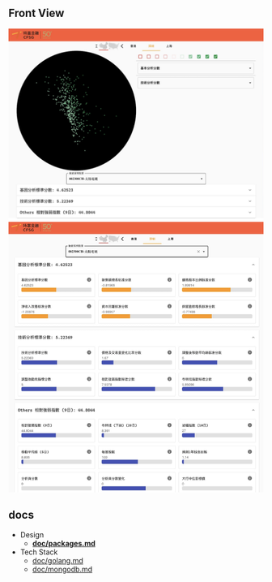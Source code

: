 ## Front View
![graph](doc/graph.png)
![index](doc/index.png)


## docs
* Design
    * **[doc/packages.md](doc/packages.md)**
* Tech Stack
    * [doc/golang.md](doc/golang.md)
    * [doc/mongodb.md](doc/mongodb.md)

